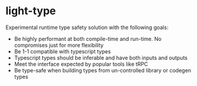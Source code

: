 # light-type

Experimental runtime type safety solution with the following goals:

* Be highly performant at both compile-time and run-time. No compromises just for more flexibility
* Be 1-1 compatible with typescript types
* Typescript types should be inferable and have both inputs and outputs
* Meet the interface expected by popular tools like tRPC
* Be type-safe when building types from un-controlled library or codegen types
